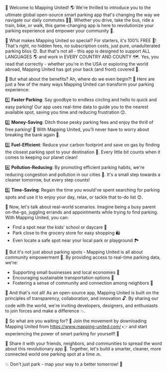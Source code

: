 🚀 Welcome to Mapping United! 🌎 We're thrilled to introduce you to the ultimate global open-source smart parking app that's changing the way we navigate our daily commutes 🚗💨. Whether you drive, take the bus, ride a train, bike, or walk, this game-changing app is here to revolutionize your parking experience and empower your community 🌟.

🤩 What makes Mapping United so special? For starters, it's 100% FREE 💸! That's right, no hidden fees, no subscription costs, just pure, unadulterated parking bliss 😊. But that's not all - this app is designed to support ALL LANGUAGES 🌎 and work in EVERY COUNTRY AND COUNTY 🗺️. Yes, you read that correctly - whether you're in the USA or exploring the world abroad, Mapping United has got your back (and front) covered 👋.

🚀 But what about the benefits? Ah, where do we even begin?! 🤩 Here are just a few of the many ways Mapping United can transform your parking experience:

1️⃣ **Faster Parking**: Say goodbye to endless circling and hello to quick and easy parking! Our app uses real-time data to guide you to the nearest available spot, saving you time and reducing frustration 😌.

2️⃣ **Money-Saving**: Ditch those pesky parking fees and enjoy the thrill of free parking! 🎉 With Mapping United, you'll never have to worry about breaking the bank again 💸.

3️⃣ **Fuel-Efficient**: Reduce your carbon footprint and save on gas by finding the closest parking spot to your destination 🌟. Every little bit counts when it comes to keeping our planet clean!

4️⃣ **Pollution-Reducing**: By promoting efficient parking habits, we're reducing congestion and pollution in our cities 🌆. It's a small step towards a cleaner tomorrow, but every step counts!

5️⃣ **Time-Saving**: Regain the time you would've spent searching for parking spots and use it to enjoy your day, relax, or tackle that to-do list 😊.

🎉 Now, let's talk about real-world scenarios. Imagine being a busy parent on-the-go, juggling errands and appointments while trying to find parking. With Mapping United, you can:

* Find a spot near the kids' school or daycare 🏫
* Park close to the grocery store for easy shopping 🛍️
* Even locate a safe spot near your local park or playground 🏞️

🌆 But it's not just about parking spots - Mapping United is all about community empowerment 💪. By providing access to real-time parking data, we're:

* Supporting small businesses and local economies 💸
* Encouraging sustainable transportation options 🚌
* Fostering a sense of community and connection among neighbors 👫

🌟 And that's not all! As an open-source app, Mapping United is built on the principles of transparency, collaboration, and innovation 🔓. By sharing our code with the world, we're inviting developers, designers, and enthusiasts to join forces and make a difference 💥.

💬 So what are you waiting for? 🤔 Join the movement by downloading Mapping United from https://www.mapping-united.com/ 👉 and start experiencing the power of smart parking for yourself! 🚀

👫 Share it with your friends, neighbors, and communities to spread the word about this revolutionary app 📢. Together, let's build a smarter, cleaner, more connected world one parking spot at a time 🔜.

💥 Don't just park - map your way to a better tomorrow! 🌅